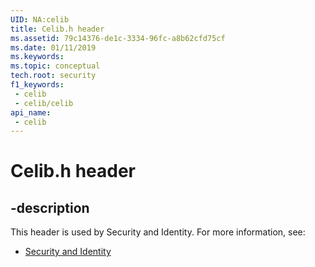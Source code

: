```yaml
---
UID: NA:celib
title: Celib.h header
ms.assetid: 79c14376-de1c-3334-96fc-a8b62cfd75cf
ms.date: 01/11/2019
ms.keywords: 
ms.topic: conceptual
tech.root: security
f1_keywords:
 - celib
 - celib/celib
api_name:
 - celib
---
```


# Celib.h header


## -description

This header is used by Security and Identity. For more information, see:

- [Security and Identity](../_security/index.md)

